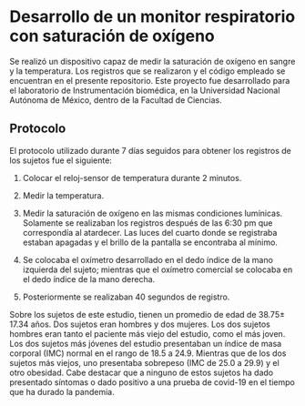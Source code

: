 # Desarrollo de un monitor respiratorio con saturación de oxígeno

Se realizó un dispositivo capaz de medir la saturación de oxígeno en sangre y la temperatura. Los registros que se realizaron y el código empleado se encuentran en el presente repositorio. Este proyecto fue desarrollado para el laboratorio de Instrumentación biomédica, en la Universidad Nacional Autónoma de México, dentro de la Facultad de Ciencias.

## Protocolo
El protocolo utilizado durante 7 días seguidos para obtener los registros de los sujetos fue el siguiente:

1. Colocar el reloj-sensor de temperatura durante 2 minutos.

2. Medir la temperatura.

3.  Medir la saturación de oxígeno en las mismas condiciones lumínicas. Solamente se realizaban los registros después de las 6:30 pm que correspondía al atardecer. Las luces del cuarto donde se registraba estaban apagadas y el brillo de la pantalla se encontraba al mínimo.

4.  Se colocaba el oxímetro desarrollado en el dedo índice de la mano izquierda del sujeto; mientras que el oxímetro comercial se colocaba en el dedo índice de la mano derecha.

5.  Posteriormente se realizaban 40 segundos de registro.

Sobre los sujetos de este estudio, tienen un promedio de edad de 38.75± 17.34 años. Dos sujetos eran hombres y dos mujeres. Los dos sujetos hombres eran tanto el paciente más viejo del estudio, como el más joven. Los dos sujetos más jóvenes del estudio presentaban un índice de masa corporal (IMC) normal en el rango de 18.5 a 24.9. Mientras que de los dos sujetos más viejos, uno presentaba sobrepeso (IMC de 25.0 a 29.9) y el otro obesidad. Cabe destacar que a ninguno de estos sujetos ha dado presentado síntomas o dado positivo a una prueba de covid-19 en el tiempo que ha durado la pandemia.
